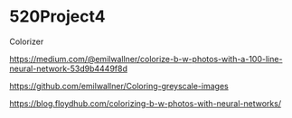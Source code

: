 # 520Project4
Colorizer 

https://medium.com/@emilwallner/colorize-b-w-photos-with-a-100-line-neural-network-53d9b4449f8d

https://github.com/emilwallner/Coloring-greyscale-images

https://blog.floydhub.com/colorizing-b-w-photos-with-neural-networks/
